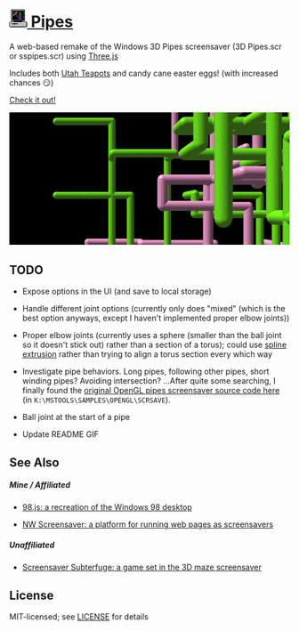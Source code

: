 # [![](images/meta/icon-32x32.png) Pipes](https://1j01.github.io/pipes/)

A web-based remake of the Windows 3D Pipes screensaver (3D Pipes.scr or sspipes.scr) using [Three.js](https://threejs.org/)

Includes both [Utah Teapots](https://en.wikipedia.org/wiki/Utah_teapot) and candy cane easter eggs! (with increased chances 😏)

[Check it out!](https://1j01.github.io/pipes/)

[![](images/meta/screencap.gif)](https://1j01.github.io/pipes/)

## TODO

* Expose options in the UI (and save to local storage)

* Handle different joint options (currently only does "mixed" (which is the best option anyways, except I haven't implemented proper elbow joints))

* Proper elbow joints (currently uses a sphere (smaller than the ball joint so it doesn't stick out) rather than a section of a torus);
could use [spline extrusion](https://threejs.org/examples/#webgl_geometry_extrude_splines) rather than trying to align a torus section every which way

* Investigate pipe behaviors.
Long pipes, following other pipes, short winding pipes?
Avoiding intersection?
...After quite some searching, I finally found the [original OpenGL pipes screensaver source code here](https://winworldpc.com/download/3d03c2ad-c2ad-18c3-9a11-c3a4e284a2ef) (in `K:\MSTOOLS\SAMPLES\OPENGL\SCRSAVE`).

* Ball joint at the start of a pipe

* Update README GIF

## See Also

##### Mine / Affiliated

* [98.js: a recreation of the Windows 98 desktop](https://github.com/1j01/98)

* [NW Screensaver: a platform for running web pages as screensavers](https://github.com/1j01/nw-screensaver)

##### Unaffiliated

* [Screensaver Subterfuge: a game set in the 3D maze screensaver](https://poor-track-design.itch.io/screensaver-subterfuge)

## License

MIT-licensed; see [LICENSE](LICENSE) for details
